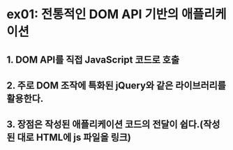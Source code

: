 # ex01: 전통적인 DOM API 기반의 애플리케이션

## 1. DOM API를 직접 JavaScript 코드로 호출
## 2. 주로 DOM 조작에 특화된 jQuery와 같은 라이브러리를 활용한다.
## 3. 장점은 작성된 애플리케이션 코드의 전달이 쉽다.(작성된 대로 HTML에 js 파일을 링크)